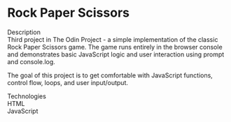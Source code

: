 # Rock Paper Scissors   
Description   
Third project in The Odin Project - a simple implementation of the classic Rock Paper Scissors game. The game runs entirely in the browser console and demonstrates basic JavaScript logic and user interaction using prompt and console.log.

The goal of this project is to get comfortable with JavaScript functions, control flow, loops, and user input/output.   

Technologies   
HTML   
JavaScript  